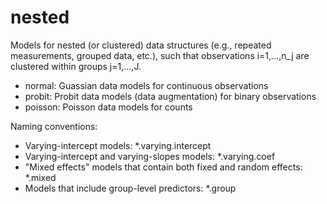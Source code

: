 # nested

Models for nested (or clustered) data structures (e.g., repeated measurements, grouped data, etc.), such that observations i=1,...,n_j are clustered within groups j=1,...,J. 

- normal: Guassian data models for continuous observations
- probit: Probit data models (data augmentation) for binary observations
- poisson: Poisson data models for counts

Naming conventions:
- Varying-intercept models: *.varying.intercept
- Varying-intercept and varying-slopes models: *.varying.coef
- "Mixed effects" models that contain both fixed and random effects: *.mixed
- Models that include group-level predictors: *.group
